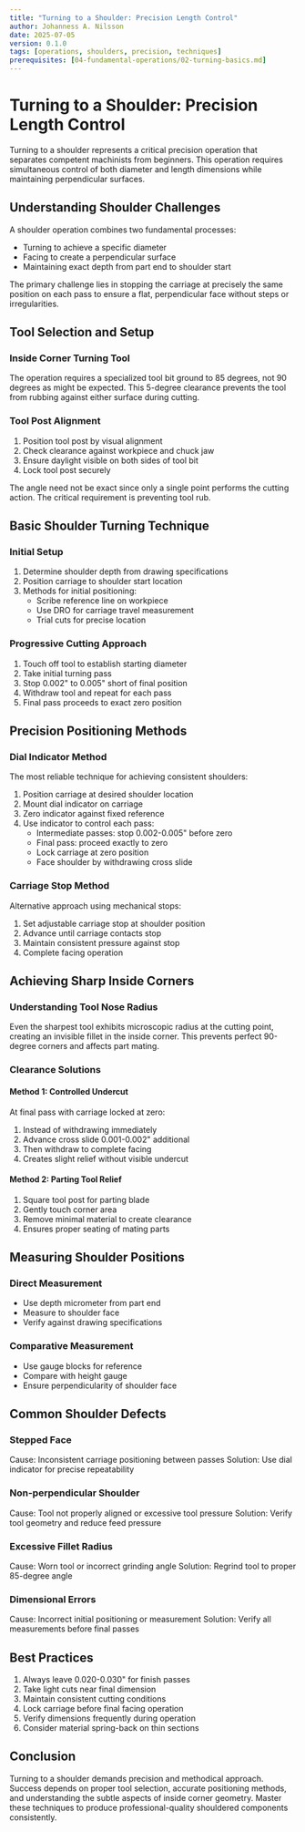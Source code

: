 ```yaml
---
title: "Turning to a Shoulder: Precision Length Control"
author: Johanness A. Nilsson
date: 2025-07-05
version: 0.1.0
tags: [operations, shoulders, precision, techniques]
prerequisites: [04-fundamental-operations/02-turning-basics.md]
---
```


# Turning to a Shoulder: Precision Length Control

Turning to a shoulder represents a critical precision operation that
separates competent machinists from beginners. This operation requires
simultaneous control of both diameter and length dimensions while
maintaining perpendicular surfaces.

## Understanding Shoulder Challenges

A shoulder operation combines two fundamental processes:

- Turning to achieve a specific diameter
- Facing to create a perpendicular surface
- Maintaining exact depth from part end to shoulder start

The primary challenge lies in stopping the carriage at precisely the same
position on each pass to ensure a flat, perpendicular face without
steps or irregularities.

## Tool Selection and Setup

### Inside Corner Turning Tool

The operation requires a specialized tool bit ground to 85 degrees, not
90 degrees as might be expected. This 5-degree clearance prevents the
tool from rubbing against either surface during cutting.

### Tool Post Alignment

1. Position tool post by visual alignment
2. Check clearance against workpiece and chuck jaw
3. Ensure daylight visible on both sides of tool bit
4. Lock tool post securely

The angle need not be exact since only a single point performs the
cutting action. The critical requirement is preventing tool rub.

## Basic Shoulder Turning Technique

### Initial Setup

1. Determine shoulder depth from drawing specifications
2. Position carriage to shoulder start location
3. Methods for initial positioning:
   - Scribe reference line on workpiece
   - Use DRO for carriage travel measurement
   - Trial cuts for precise location

### Progressive Cutting Approach

1. Touch off tool to establish starting diameter
2. Take initial turning pass
3. Stop 0.002" to 0.005" short of final position
4. Withdraw tool and repeat for each pass
5. Final pass proceeds to exact zero position

## Precision Positioning Methods

### Dial Indicator Method

The most reliable technique for achieving consistent shoulders:

1. Position carriage at desired shoulder location
2. Mount dial indicator on carriage
3. Zero indicator against fixed reference
4. Use indicator to control each pass:
   - Intermediate passes: stop 0.002-0.005" before zero
   - Final pass: proceed exactly to zero
   - Lock carriage at zero position
   - Face shoulder by withdrawing cross slide

### Carriage Stop Method

Alternative approach using mechanical stops:

1. Set adjustable carriage stop at shoulder position
2. Advance until carriage contacts stop
3. Maintain consistent pressure against stop
4. Complete facing operation

## Achieving Sharp Inside Corners

### Understanding Tool Nose Radius

Even the sharpest tool exhibits microscopic radius at the cutting point,
creating an invisible fillet in the inside corner. This prevents perfect
90-degree corners and affects part mating.

### Clearance Solutions

#### Method 1: Controlled Undercut

At final pass with carriage locked at zero:

1. Instead of withdrawing immediately
2. Advance cross slide 0.001-0.002" additional
3. Then withdraw to complete facing
4. Creates slight relief without visible undercut

#### Method 2: Parting Tool Relief

1. Square tool post for parting blade
2. Gently touch corner area
3. Remove minimal material to create clearance
4. Ensures proper seating of mating parts

## Measuring Shoulder Positions

### Direct Measurement

- Use depth micrometer from part end
- Measure to shoulder face
- Verify against drawing specifications

### Comparative Measurement

- Use gauge blocks for reference
- Compare with height gauge
- Ensure perpendicularity of shoulder face

## Common Shoulder Defects

### Stepped Face

Cause: Inconsistent carriage positioning between passes
Solution: Use dial indicator for precise repeatability

### Non-perpendicular Shoulder

Cause: Tool not properly aligned or excessive tool pressure
Solution: Verify tool geometry and reduce feed pressure

### Excessive Fillet Radius

Cause: Worn tool or incorrect grinding angle
Solution: Regrind tool to proper 85-degree angle

### Dimensional Errors

Cause: Incorrect initial positioning or measurement
Solution: Verify all measurements before final passes

## Best Practices

1. Always leave 0.020-0.030" for finish passes
2. Take light cuts near final dimension
3. Maintain consistent cutting conditions
4. Lock carriage before final facing operation
5. Verify dimensions frequently during operation
6. Consider material spring-back on thin sections

## Conclusion

Turning to a shoulder demands precision and methodical approach. Success
depends on proper tool selection, accurate positioning methods, and
understanding the subtle aspects of inside corner geometry. Master these
techniques to produce professional-quality shouldered components
consistently.
